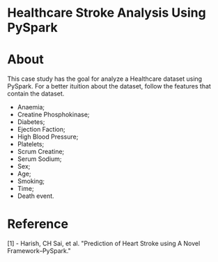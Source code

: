 # Healthcare Stroke Analysis Using PySpark 


# About
This case study has the goal for analyze a Healthcare dataset using PySpark. For a better ituition about the dataset, follow the features that contain the dataset.

- Anaemia;
- Creatine Phosphokinase;
- Diabetes;
- Ejection Faction;
- High Blood Pressure;
- Platelets;
- Scrum Creatine;
- Serum Sodium;
- Sex;
- Age;
- Smoking;
- Time;
- Death event.

# Reference
[1] - Harish, CH Sai, et al. "Prediction of Heart Stroke using A Novel Framework–PySpark."
